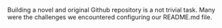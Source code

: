 Building a novel and original Github repository is a not trivial task.
Many were the challenges we encountered configuring our README.md file. 
